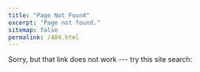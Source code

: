 ```yaml
---
title: "Page Not Found"
excerpt: "Page not found."
sitemap: false
permalink: /404.html
---
```


Sorry, but that link does not work --- try this site search:

<script>
  var GOOG_FIXURL_LANG = 'en';
  var GOOG_FIXURL_SITE = '{{ site.url }}'
</script>
<script src="https://linkhelp.clients.google.com/tbproxy/lh/wm/fixurl.js">
</script>
